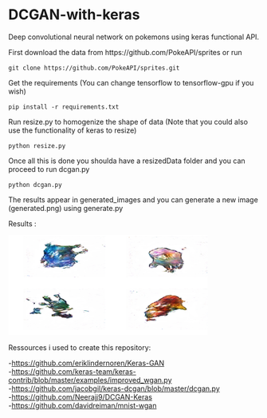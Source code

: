 # DCGAN-with-keras

<p> Deep convolutional neural network on pokemons using keras functional API.</p>



<p>First download the data from https://github.com/PokeAPI/sprites or run</p>

```
git clone https://github.com/PokeAPI/sprites.git
```

<p>Get the requirements (You can change tensorflow to tensorflow-gpu if you wish)</p>

```
pip install -r requirements.txt
```

<p> Run resize.py to homogenize the shape of data (Note that you could also use the functionality of keras to resize) </p>

```
python resize.py
```

<p>Once all this is done you shoulda have a resizedData folder and you can proceed to run dcgan.py</p>

```
python dcgan.py
```

<p> The results appear in generated_images and you can generate a new image (generated.png) using generate.py </p>

<p> Results : </p>
<img src="https://raw.githubusercontent.com/Kwirtz/DCGAN-with-keras/master/generated_images/generatedSamples_epoch176.png" width="400" height="200" />

<p> Ressources i used to create this repository: </p>

-https://github.com/eriklindernoren/Keras-GAN <br>
-https://github.com/keras-team/keras-contrib/blob/master/examples/improved_wgan.py <br>
-https://github.com/jacobgil/keras-dcgan/blob/master/dcgan.py <br>
-https://github.com/Neerajj9/DCGAN-Keras <br>
-https://github.com/davidreiman/mnist-wgan <br>

